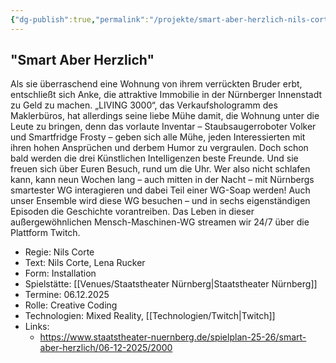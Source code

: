 ```yaml
---
{"dg-publish":true,"permalink":"/projekte/smart-aber-herzlich-nils-corte-staatstheater-nuernberg/"}
---
```


## "Smart Aber Herzlich" 

Als sie überraschend eine Wohnung von ihrem verrückten Bruder erbt, entschließt sich Anke, die attraktive Immobilie in der Nürnberger Innenstadt zu Geld zu machen. „LIVING 3000“, das Verkaufshologramm des Maklerbüros, hat allerdings seine liebe Mühe damit, die Wohnung unter die Leute zu bringen, denn das vorlaute Inventar – Staubsaugerroboter Volker und Smartfridge Frosty – geben sich alle Mühe, jeden Interessierten mit ihren hohen Ansprüchen und derbem Humor zu vergraulen. Doch schon bald werden die drei Künstlichen Intelligenzen beste Freunde. Und sie freuen sich über Euren Besuch, rund um die Uhr. Wer also nicht schlafen kann, kann neun Wochen lang – auch mitten in der Nacht – mit Nürnbergs smartester WG interagieren und dabei Teil einer WG-Soap werden! Auch unser Ensemble wird diese WG besuchen – und in sechs eigenständigen Episoden die Geschichte vorantreiben. Das Leben in dieser außergewöhnlichen Mensch-Maschinen-WG streamen wir 24/7 über die Plattform Twitch.

- Regie: Nils Corte
- Text: Nils Corte, Lena Rucker
- Form: Installation
- Spielstätte: [[Venues/Staatstheater Nürnberg\|Staatstheater Nürnberg]]
- Termine: 06.12.2025
- Rolle: Creative Coding
- Technologien: Mixed Reality, [[Technologien/Twitch\|Twitch]]
- Links:
	- https://www.staatstheater-nuernberg.de/spielplan-25-26/smart-aber-herzlich/06-12-2025/2000
